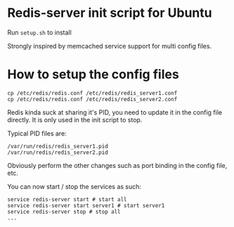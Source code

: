 # Redis-server init script for Ubuntu

Run ```setup.sh``` to install

Strongly inspired by memcached service support for multi config files.

# How to setup the config files

```
cp /etc/redis/redis.conf /etc/redis/redis_server1.conf
cp /etc/redis/redis.conf /etc/redis/redis_server2.conf
```

Redis kinda suck at sharing it's PID, you need to update it in the config file directly. It is only used in the init script to stop.

Typical PID files are:

```
/var/run/redis/redis_server1.pid
/var/run/redis/redis_server2.pid
```

Obviously perform the other changes such as port binding in the config file, etc.

You can now start / stop the services as such:

```
service redis-server start # start all
service redis-server start server1 # start server1
service redis-server stop # stop all
...
```
